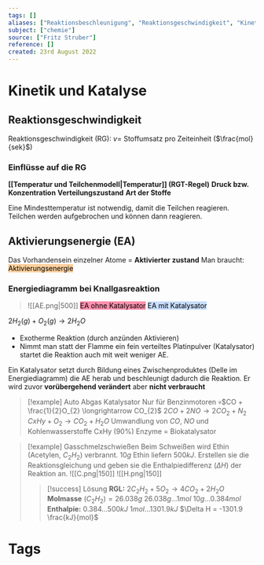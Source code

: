 ```yaml
---
tags: []
aliases: ["Reaktionsbeschleunigung", "Reaktionsgeschwindigkeit", "Kinetik", "Katalysator"]
subject: ["chemie"]
source: ["Fritz Struber"]
reference: []
created: 23rd August 2022
---
```


# Kinetik und Katalyse
## Reaktionsgeschwindigkeit
Reaktionsgeschwindigkeit (RG): $v=$ Stoffumsatz pro Zeiteinheit ($\frac{mol}{sek}$)
### Einflüsse auf die RG
**[[Temperatur und Teilchenmodell|Temperatur]] (RGT-Regel)**
**Druck bzw. Konzentration**
**Verteilungszustand**
**Art der Stoffe**

Eine Mindesttemperatur ist notwendig, damit die Teilchen reagieren.
Teilchen werden aufgebrochen und können dann reagieren.

## Aktivierungsenergie (EA)
Das Vorhandensein einzelner Atome = **Aktivierter zustand** 
Man braucht: <mark style="background: #FFB86CA6;">Aktivierungsenergie</mark>

### Energiediagramm bei Knallgasreaktion
>![[AE.png|500]]
><mark style="background: #FF5582A6;">EA ohne Katalysator</mark>
><mark style="background: #ADCCFFA6;">EA mit Katalysator</mark>

$2 H_{2}(g)+O_{2}(g)\longrightarrow 2H_{2}O$
- Exotherme Reaktion (durch anzünden Aktivieren)
- Nimmt man statt der Flamme ein fein verteiltes Platinpulver (Katalysator) startet die Reaktion auch mit weit weniger AE.

Ein Katalysator setzt durch Bildung eines Zwischenproduktes (Delle im Energiediagramm) die AE herab und beschleunigt dadurch die Reaktion.
Er wird zuvor **vorübergehend verändert** aber **nicht verbraucht**

> [!example] Auto Abgas Katalysator
> Nur für Benzinmotoren
> 💀$CO + \frac{1}{2}O_{2} \longrightarrow CO_{2}$
> $2CO + 2NO \longrightarrow 2CO_{2} + N_{2}$
> $CxHy + O_{2} \longrightarrow CO_{2} + H_{2}O$
> Umwandlung von $CO$, $NO$ und Kohlenwasserstoffe CxHy (90%)
> Enzyme = Biokatalysator

> [!example] Gasschmelzschwießen
> Beim Schweißen wird Ethin (Acetylen, $C_{2}H_{2}$) verbrannt.
> $10g$ Ethin liefern $500kJ$.
> Erstellen sie die Reaktionsgleichung und geben sie die Enthalpiedifferenz ($\Delta H$) der Reaktion an.
> ![[C.png|150]] ![[H.png|150]]
> 
> > [!success] Lösung
> > **RGL:**
> > $2C_{2}H_{2}+5O_{2}\longrightarrow 4CO_{2} + 2H_{2}O$
> > **Molmasse** $(C_{2}H_{2}) = 26.038g$
> > $26.038g \dots 1mol$
> > $10g \dots 0.384mol$
> > **Enthalpie:**
> > $0.384\dots 500kJ$
> > $1mol\dots 1301.9kJ$
> > $\Delta H = -1301.9 \frac{kJ}{mol}$
# Tags